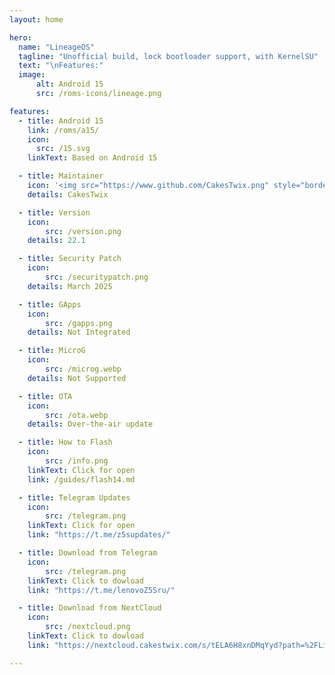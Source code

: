 ```yaml
---
layout: home

hero:
  name: "LineageOS"
  tagline: "Unofficial build, lock bootloader support, with KernelSU"
  text: "\nFeatures:"
  image:
      alt: Android 15
      src: /roms-icons/lineage.png

features:
  - title: Android 15
    link: /roms/a15/
    icon:
      src: /15.svg
    linkText: Based on Android 15

  - title: Maintainer
    icon: '<img src="https://www.github.com/CakesTwix.png" style="border-radius: 10%;"/>'
    details: CakesTwix

  - title: Version
    icon:
        src: /version.png
    details: 22.1

  - title: Security Patch
    icon:
        src: /securitypatch.png
    details: March 2025

  - title: GApps
    icon:
        src: /gapps.png
    details: Not Integrated

  - title: MicroG
    icon:
        src: /microg.webp
    details: Not Supported

  - title: OTA
    icon:
        src: /ota.webp
    details: Over-the-air update

  - title: How to Flash
    icon:
        src: /info.png
    linkText: Click for open
    link: /guides/flash14.md

  - title: Telegram Updates
    icon:
        src: /telegram.png
    linkText: Click for open
    link: "https://t.me/z5supdates/"

  - title: Download from Telegram
    icon:
        src: /telegram.png
    linkText: Click to dowload
    link: "https://t.me/lenovoZ5Sru/"

  - title: Download from NextCloud
    icon:
        src: /nextcloud.png
    linkText: Click to dowload
    link: "https://nextcloud.cakestwix.com/s/tELA6H8xnDMqYyd?path=%2FLineageOS"

---
```




